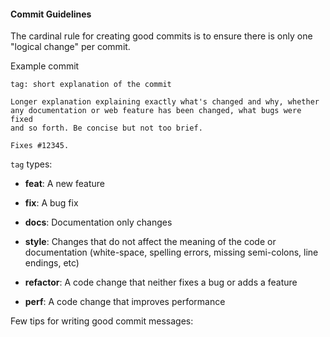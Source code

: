 #### Commit Guidelines

The cardinal rule for creating good commits is to ensure there is only one "logical change" per commit.

Example commit

```
tag: short explanation of the commit

Longer explanation explaining exactly what's changed and why, whether
any documentation or web feature has been changed, what bugs were fixed
and so forth. Be concise but not too brief.

Fixes #12345.
```
`tag` types:

* **feat**: A new feature

* **fix**: A bug fix

* **docs**: Documentation only changes

* **style**: Changes that do not affect the meaning of the code or documentation (white-space, spelling errors, missing semi-colons, line endings, etc)

* **refactor**: A code change that neither fixes a bug or adds a feature

* **perf**: A code change that improves performance

Few tips for writing good commit messages: